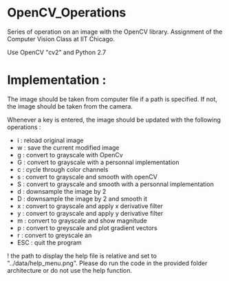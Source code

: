 # OpenCV_Operations
Series of operation on an image with the OpenCV library.
Assignment of the Computer Vision Class at IIT Chicago.

Use OpenCV "cv2" and Python 2.7

# Implementation :

The image should be taken from computer file if a path is specified. If not, the image should be taken from
the camera.

Whenever a key is entered, the image should be updated with the following operations :
- i : reload original image
- w : save the current modified image
- g : convert to grayscale with OpenCv
- G : convert to grayscale with a personnal implementation
- c : cycle through color channels
- s : convert to grayscale and smooth with openCV
- S : convert to grayscale and smooth with a personnal implementation
- d : downsample the image by 2
- D : downsample the image by 2 and smooth it
- x : convert to grayscale and apply x derivative filter
- y : convert to grayscale and apply y derivative filter
- m : convert to grayscale and show magnitude
- p : convert to greyscale and plot gradient vectors
- r : convert to greyscale an
- ESC : quit the program

! the path to display the help file is relative and set to "../data/help_menu.png". Please do run the code in the provided folder architecture or do not use the help function.
